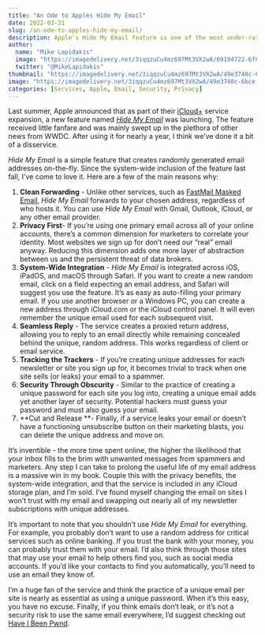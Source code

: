 ```yaml
---
title: "An Ode to Apples Hide My Email"
date: 2022-03-31
slug: /an-ode-to-apples-hide-my-email/
description: Apple's Hide My Email feature is one of the most under-rated privacy launches of the past year, and here's why.
author:
  name: "Mike Lapidakis"
  image: "https://imagedelivery.net/3iqqzuCu4mz697Mt3VX2wA/69194722-6f88-4268-402b-a24f5c3daf00/tiny"
  twitter: "@MikeLapidakis"
thumbnail: "https://imagedelivery.net/3iqqzuCu4mz697Mt3VX2wA/49e3740c-6bce-46c9-2991-41cb692ade00/thumbnail"
image: "https://imagedelivery.net/3iqqzuCu4mz697Mt3VX2wA/49e3740c-6bce-46c9-2991-41cb692ade00/hero"
categories: [Services, Apple, Email, Security, Privacy]
---
```


Last summer, Apple announced that as part of their [iCloud+](https://www.apple.com/icloud/) service expansion, a new feature named [_Hide My Email_](https://www.macrumors.com/how-to/use-hide-my-email-ios/) was launching. The feature received little fanfare and was mainly swept up in the plethora of other news from WWDC. After using it for nearly a year, I think we’ve done it a bit of a disservice.

_Hide My Email_ is a simple feature that creates randomly generated email addresses on-the-fly. Since the system-wide inclusion of the feature last fall, I’ve come to love it. Here are a few of the main reasons why:

1. **Clean Forwarding** - Unlike other services, such as [FastMail Masked Email](https://www.fastmail.help/hc/en-us/articles/4406536368911-Masked-Email), _Hide My Email_ forwards to your chosen address, regardless of who hosts it. You can use _Hide My Email_ with Gmail, Outlook, iCloud, or any other email provider.
2. **Privacy First**- If you’re using one primary email across all of your online accounts, there’s a common dimension for marketers to correlate your identity. Most websites we sign up for don’t need our “real” email anyway. Reducing this dimension adds one more layer of abstraction between us and the persistent threat of data brokers.
3. **System-Wide Integration** - _Hide My Email_ is integrated across iOS, iPadOS, and macOS through Safari. If you want to create a new random email, click on a field expecting an email address, and Safari will suggest you use the feature. It’s as easy as auto-filling your primary email. If you use another browser or a Windows PC, you can create a new address through iCloud.com or the iCloud control panel. It will even remember the unique email used for each subsequent visit.
4. **Seamless Reply** - The service creates a proxied return address, allowing you to reply to an email directly while remaining concealed behind the unique, random address. This works regardless of client or email service.
5. **Tracking the Trackers** - If you’re creating unique addresses for each newsletter or site you sign up for, it becomes trivial to track when one site sells (or leaks) your email to a spammer.
6. **Security Through Obscurity** - Similar to the practice of creating a unique password for each site you log into, creating a unique email adds yet another layer of security. Potential hackers must guess your password and must also guess your email.
7. **Cut and Release **- Finally, if a service leaks your email or doesn’t have a functioning unsubscribe button on their marketing blasts, you can delete the unique address and move on.

It’s inventible - the more time spent online, the higher the likelihood that your inbox fills to the brim with unwanted messages from spammers and marketers. Any step I can take to prolong the useful life of my email address is a massive win in my book. Couple this with the privacy benefits, the system-wide integration, and that the service is included in any iCloud storage plan, and I’m sold. I’ve found myself changing the email on sites I won’t trust with my email and swapping out nearly all of my newsletter subscriptions with unique addresses.

It’s important to note that you shouldn’t use _Hide My Email_ for everything. For example, you probably don’t want to use a random address for critical services such as online banking. If you trust the bank with your money, you can probably trust them with your email. I’d also think through those sites that may use your email to help others find you, such as social media accounts. If you’d like your contacts to find you automatically, you’ll need to use an email they know of.

I’m a huge fan of the service and think the practice of a unique email per site is nearly as essential as using a unique password. When it’s this easy, you have no excuse. Finally, if you think emails don’t leak, or it’s not a security risk to use the same email everywhere, I’d suggest checking out [Have I Been Pwnd](https://haveibeenpwned.com/).
